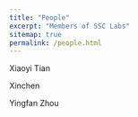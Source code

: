 ```yaml
---
title: "People"
excerpt: "Members of SSC Labs"
sitemap: true
permalink: /people.html
---
```


Xiaoyi Tian

Xinchen

Yingfan Zhou
